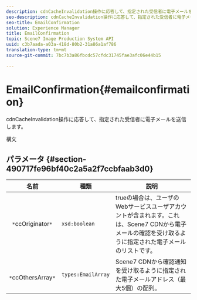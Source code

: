 ```yaml
---
description: cdnCacheInvalidation操作に応答して、指定された受信者に電子メールを送信します。
seo-description: cdnCacheInvalidation操作に応答して、指定された受信者に電子メールを送信します。
seo-title: EmailConfirmation
solution: Experience Manager
title: EmailConfirmation
topic: Scene7 Image Production System API
uuid: c3b7aada-a03a-418d-80b2-31a86a1af786
translation-type: tm+mt
source-git-commit: 7bc7b3a86fbcdc57cfdc31745fae3afc06e44b15

---
```



# EmailConfirmation{#emailconfirmation}

cdnCacheInvalidation操作に応答して、指定された受信者に電子メールを送信します。

構文

## パラメータ {#section-490717fe96bf40c2a5a2f7ccbfaab3d0}

| 名前 | 種類 | 説明 |
|---|---|---|
| ` *`ccOriginator`*` | `xsd:boolean` | trueの場合は、ユーザのWebサービスユーザアカウントが含まれます。これは、Scene7 CDNから電子メールの確認を受け取るように指定された電子メールのリストです。 |
| ` *`ccOthersArray`*` | `types:EmailArray` | Scene7 CDNから確認通知を受け取るように指定された電子メールアドレス（最大5個）の配列。 |

